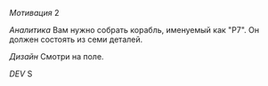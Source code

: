 *Мотивация*
2

*Аналитика*
Вам нужно собрать корабль, именуемый как "P7". Он должен состоять из семи деталей.

*Дизайн*
Смотри на поле.

*DEV*
S